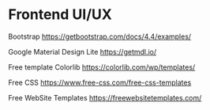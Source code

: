 # Frontend UI/UX

Bootstrap
https://getbootstrap.com/docs/4.4/examples/

Google Material Design Lite
https://getmdl.io/

Free template 
Colorlib
https://colorlib.com/wp/templates/

Free CSS
https://www.free-css.com/free-css-templates

Free WebSite Templates
https://freewebsitetemplates.com/
